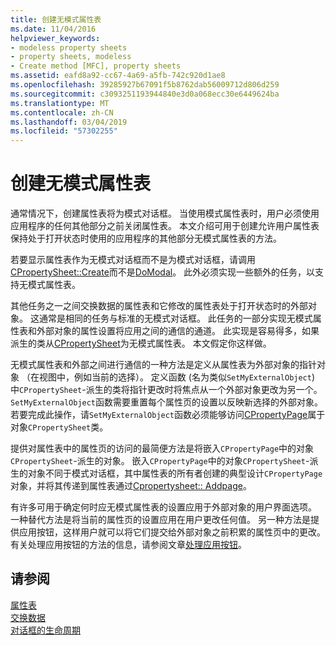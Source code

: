 ```yaml
---
title: 创建无模式属性表
ms.date: 11/04/2016
helpviewer_keywords:
- modeless property sheets
- property sheets, modeless
- Create method [MFC], property sheets
ms.assetid: eafd8a92-cc67-4a69-a5fb-742c920d1ae8
ms.openlocfilehash: 39285927b67091f5b8762dab56009712d806d259
ms.sourcegitcommit: c3093251193944840e3d0a068ecc30e6449624ba
ms.translationtype: MT
ms.contentlocale: zh-CN
ms.lasthandoff: 03/04/2019
ms.locfileid: "57302255"
---
```

# <a name="creating-a-modeless-property-sheet"></a>创建无模式属性表

通常情况下，创建属性表将为模式对话框。 当使用模式属性表时，用户必须使用应用程序的任何其他部分之前关闭属性表。 本文介绍可用于创建允许用户属性表保持处于打开状态时使用的应用程序的其他部分无模式属性表的方法。

若要显示属性表作为无模式对话框而不是为模式对话框，请调用[CPropertySheet::Create](../mfc/reference/cpropertysheet-class.md#create)而不是[DoModal](../mfc/reference/cpropertysheet-class.md#domodal)。 此外必须实现一些额外的任务，以支持无模式属性表。

其他任务之一之间交换数据的属性表和它修改的属性表处于打开状态时的外部对象。 这通常是相同的任务与标准的无模式对话框。 此任务的一部分实现无模式属性表和外部对象的属性设置将应用之间的通信的通道。 此实现是容易得多，如果派生的类从[CPropertySheet](../mfc/reference/cpropertysheet-class.md)为无模式属性表。 本文假定你这样做。

无模式属性表和外部之间进行通信的一种方法是定义从属性表为外部对象的指针对象 （在视图中，例如当前的选择）。 定义函数 (名为类似`SetMyExternalObject`) 中`CPropertySheet`-派生的类将指针更改时将焦点从一个外部对象更改为另一个。 `SetMyExternalObject`函数需要重置每个属性页的设置以反映新选择的外部对象。 若要完成此操作，请`SetMyExternalObject`函数必须能够访问[CPropertyPage](../mfc/reference/cpropertypage-class.md)属于对象`CPropertySheet`类。

提供对属性表中的属性页的访问的最简便方法是将嵌入`CPropertyPage`中的对象`CPropertySheet`-派生的对象。 嵌入`CPropertyPage`中的对象`CPropertySheet`-派生的对象不同于模式对话框，其中属性表的所有者创建的典型设计`CPropertyPage`对象，并将其传递到属性表通过[Cpropertysheet:: Addpage](../mfc/reference/cpropertysheet-class.md#addpage)。

有许多可用于确定何时应无模式属性表的设置应用于外部对象的用户界面选项。 一种替代方法是将当前的属性页的设置应用在用户更改任何值。 另一种方法是提供应用按钮，这样用户就可以将它们提交给外部对象之前积累的属性页中的更改。 有关处理应用按钮的方法的信息，请参阅文章[处理应用按钮](../mfc/handling-the-apply-button.md)。

## <a name="see-also"></a>请参阅

[属性表](../mfc/property-sheets-mfc.md)<br/>
[交换数据](../mfc/exchanging-data.md)<br/>
[对话框的生命周期](../mfc/life-cycle-of-a-dialog-box.md)
